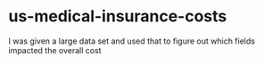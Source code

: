 # us-medical-insurance-costs
I was given a large data set and used that to figure out which fields impacted the overall cost
